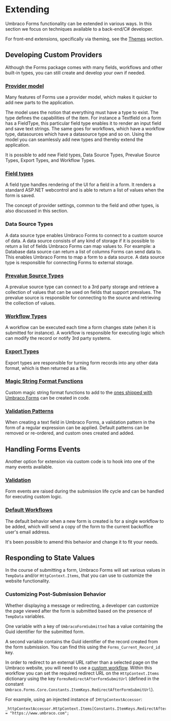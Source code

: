 # Extending

Umbraco Forms functionality can be extended in various ways. In this section we focus on techniques available to a back-end/C# developer.

For front-end extensions, specifically via theming, see the [Themes](../themes.md) section.

## Developing Custom Providers

Although the Forms package comes with many fields, workflows and other built-in types, you can still create and develop your own if needed.

### [Provider model](adding-a-type.md)

Many features of Forms use a provider model, which makes it quicker to add new parts to the application.

The model uses the notion that everything must have a type to exist. The type defines the capabilities of the item. For instance a Textfield on a form has a FieldType, this particular field type enables it to render an input field and save text strings. The same goes for workflows, which have a workflow type, datasources which have a datasource type and so on. Using the model you can seamlessly add new types and thereby extend the application.

It is possible to add new Field types, Data Source Types, Prevalue Source Types, Export Types, and Workflow Types.

### [Field types](adding-a-fieldtype.md)

A field type handles rendering of the UI for a field in a form. It renders a standard ASP.NET webcontrol and is able to return a list of values when the form is saved.

The concept of provider settings, common to the field and other types, is also discussed in this section.

### Data Source Types

A data source type enables Umbraco Forms to connect to a custom source of data. A data source consists of any kind of storage if it is possible to return a list of fields Umbraco Forms can map values to. For example: a Database data source can return a list of columns Forms can send data to. This enables Umbraco Forms to map a form to a data source. A data source type is responsible for connecting Forms to external storage.

### [Prevalue Source Types](adding-a-prevaluesourcetype.md)

A prevalue source type can connect to a 3rd party storage and retrieve a collection of values that can be used on fields that support prevalues. The prevalue source is responsible for connecting to the source and retrieving the collection of values.

### [Workflow Types](adding-a-workflowtype.md)

A workflow can be executed each time a form changes state (when it is submitted for instance). A workflow is responsible for executing logic which can modify the record or notify 3rd party systems.

### [Export Types](adding-a-exporttype.md)

Export types are responsible for turning form records into any other data format, which is then returned as a file.

### [Magic String Format Functions](adding-a-magic-string-format-function.md)

Custom magic string format functions to add to the [ones shipped with Umbraco Forms](../magic-strings.md#formatting-magic-strings) can be created in code.

### [Validation Patterns](adding-a-validation-pattern.md)

When creating a text field in Umbraco Forms, a validation pattern in the form of a regular expression can be applied. Default patterns can be removed or re-ordered, and custom ones created and added.

## Handling Forms Events

Another option for extension via custom code is to hook into one of the many events available.

### [Validation](adding-an-event-handler.md)

Form events are raised during the submission life cycle and can be handled for executing custom logic.

### [Default Workflows](customize-default-workflows.md)

The default behavior when a new form is created is for a single workflow to be added, which will send a copy of the form to the current backoffice user's email address.

It's been possible to amend this behavior and change it to fit your needs.

## Responding to State Values

In the course of submitting a form, Umbraco Forms will set various values in `TempData` and/or `HttpContext.Items`, that you can use to customize the website functionality.

### Customizing Post-Submission Behavior

Whether displaying a message or redirecting, a developer can customize the page viewed after the form is submitted based on the presence of `TempData` variables.

One variable with a key of `UmbracoFormSubmitted` has a value containing the Guid identifier for the submitted form.

A second variable contains the Guid identifier of the record created from the form submission. You can find this using the `Forms_Current_Record_id` key.

In order to redirect to an external URL rather than a selected page on the Umbraco website, you will need to use a [custom workflow](adding-a-workflowtype.md). Within this workflow you can set the required redirect URL on the `HttpContext.Items` dictionary using the key `FormsRedirectAfterFormSubmitUrl` (defined in the constant `Umbraco.Forms.Core.Constants.ItemKeys.RedirectAfterFormSubmitUrl`).

For example, using an injected instance of `IHttpContextAccessor`:

```
_httpContextAccessor.HttpContext.Items[Constants.ItemKeys.RedirectAfterFormSubmitUrl] = "https://www.umbraco.com";
```
